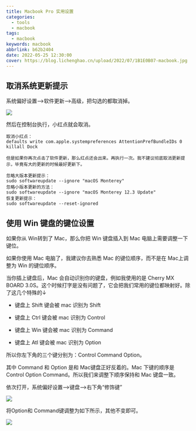 ```yaml
---
title: Macbook Pro 实用设置
categories: 
  - tools
  - macbook
tags:
  - macbook
keywords: macbook
abbrlink: b62b2404
date: 2022-05-25 12:30:00
cover: https://blog.lichenghao.cn/upload/2022/07/1B1E0B07-macbook.jpg
---
```

## 取消系统更新提示

系统偏好设置——>软件更新——>高级，把勾选的都取消掉。

![](https://blog.lichenghao.cn/upload/2022/07/20213952.png)

然后在控制台执行，小红点就会取消。

```shell
取消小红点：
defaults write com.apple.systempreferences AttentionPrefBundleIDs 0
killall Dock
```

`但是如果你再次点击了软件更新，那么红点还会出来。再执行一次。我不建议彻底取消更新提示，毕竟有大的更新的时候最好更新下。`



```shell
忽略大版本更新提示：
sudo softwareupdate --ignore "macOS Monterey"
忽略小版本更新的方法：
sudo softwareupdate --ignore "macOS Monterey 12.3 Update"
恢复更新提示：
sudo softwareupdate --reset-ignored
```







## 使用 Win 键盘的键位设置

如果你从 Win转到了 Mac，那么你把 Win 键盘插入到 Mac 电脑上需要调整一下键位。

如果你使用 Mac 电脑了，我建议你去熟悉 Mac 的键位顺序，而不是在 Mac上调整为 Win 的键位顺序。

当你插上键盘后，Mac 会自动识别你的键盘，例如我使用的是 Cherry MX BOARD 3.0S。这个时候打字是没有问题了，它会把我们常用的键位都映射好。除了这几个特殊的↓

- 键盘上 Shift 键会被 mac 识别为 Shift

- 键盘上 Ctrl 键会被 mac 识别为 Control

- 键盘上 Win 键会被 mac 识别为 Command

- 键盘上 Atl  键会被 mac 识别为 Option

所以你左下角的三个键分别为：Control Command Option。

其中 Command 和 Option 是和 Mac键盘正好反着的。Mac 下键的顺序是 Control Option Command。所以我们来调整下顺序保持和 Mac 键盘一致。

依次打开，系统偏好设置——>键盘——>右下角“修饰键”

![](https://blog.lichenghao.cn/upload/2022/07/12.54.53.png)

将Option和 Command键调整为如下所示，其他不变即可。

![](https://blog.lichenghao.cn/upload/2022/07/13.00.54.png)



















